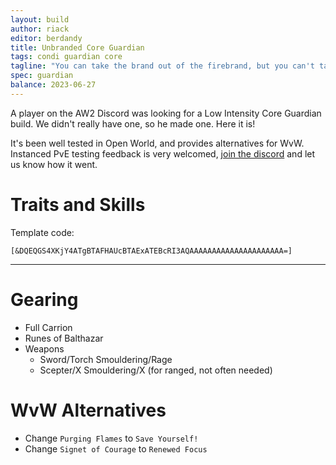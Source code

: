 ```yaml
---
layout: build
author: riack
editor: berdandy
title: Unbranded Core Guardian
tags: condi guardian core
tagline: "You can take the brand out of the firebrand, but you can't take out the fire"
spec: guardian
balance: 2023-06-27
---
```


A player on the AW2 Discord was looking for a Low Intensity Core Guardian build. We didn't really have one, so he made one. Here it is!

It's been well tested in Open World, and provides alternatives for WvW. Instanced PvE testing feedback is very welcomed, [join the discord](https://discord.gg/bKt2CdS8k3) and let us know how it went.

# Traits and Skills

Template code:

`[&DQEQGS4XKjY4ATgBTAFHAUcBTAExATEBcRI3AQAAAAAAAAAAAAAAAAAAAAA=]`

---


<div
  data-armory-embed='skills'
  data-armory-ids='9158,9187,9247,9151,30461'
>
</div>
<div
  data-armory-embed='specializations'
  data-armory-ids='16,46,42'
  data-armory-16-traits='577,567,1686'
  data-armory-46-traits='617,603,622'
  data-armory-42-traits='634,628,2017'
>
</div>


# Gearing

- Full Carrion
- Runes of Balthazar
- Weapons
  - Sword/Torch Smouldering/Rage
  - Scepter/X Smouldering/X (for ranged, not often needed)

# WvW Alternatives

- Change `Purging Flames` to `Save Yourself!`
- Change `Signet of Courage` to `Renewed Focus`
